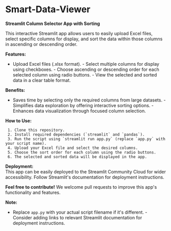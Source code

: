 # Smart-Data-Viewer

  **Streamlit Column Selector App with Sorting**  
  
  This interactive Streamlit app allows users to easily upload Excel files, select specific columns for display, and sort the data within those columns in ascending or descending order. 
  
  **Features:** 
  
  - Upload Excel files (.xlsx format). - Select multiple columns for display using checkboxes. - Choose ascending or descending order for each selected column using radio buttons. - View the selected and sorted data in a clear table format.
  
  **Benefits:**  
  
  - Saves time by selecting only the required columns from large datasets. - Simplifies data exploration by offering interactive sorting options. - Enhances data visualization through focused column selection.
  
  **How to Use:**  
  
     1. Clone this repository.
     2. Install required dependencies (`streamlit` and `pandas`).
     3. Run the script using `streamlit run app.py` (replace `app.py` with your script name).
     4. Upload your Excel file and select the desired columns.
     5. Choose the sort order for each column using the radio buttons.
     6. The selected and sorted data will be displayed in the app.  
  
  **Deployment:**  
  This app can be easily deployed to the Streamlit Community Cloud for wider accessibility. Follow Streamlit's documentation for deployment instructions.  
  
  **Feel free to contribute!**
  We welcome pull requests to improve this app's functionality and features. 
  
  **Note:**  
  - Replace `app.py` with your actual script filename if it's different. - Consider adding links to relevant Streamlit documentation for deployment instructions.  
